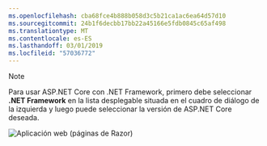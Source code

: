 ```yaml
---
ms.openlocfilehash: cba68fce4b888b058d3c5b21ca1ac6ea64d57d10
ms.sourcegitcommit: 24b1f6decbb17bb22a45166e5fdb0845c65af498
ms.translationtype: MT
ms.contentlocale: es-ES
ms.lasthandoff: 03/01/2019
ms.locfileid: "57036772"
---
```

  > [!NOTE]
  > Para usar ASP.NET Core con .NET Framework, primero debe seleccionar **.NET Framework** en la lista desplegable situada en el cuadro de diálogo de la izquierda y luego puede seleccionar la versión de ASP.NET Core deseada.

  ![Aplicación web (páginas de Razor)](../tutorials/razor-pages/razor-pages-start/_static/np2.png)
